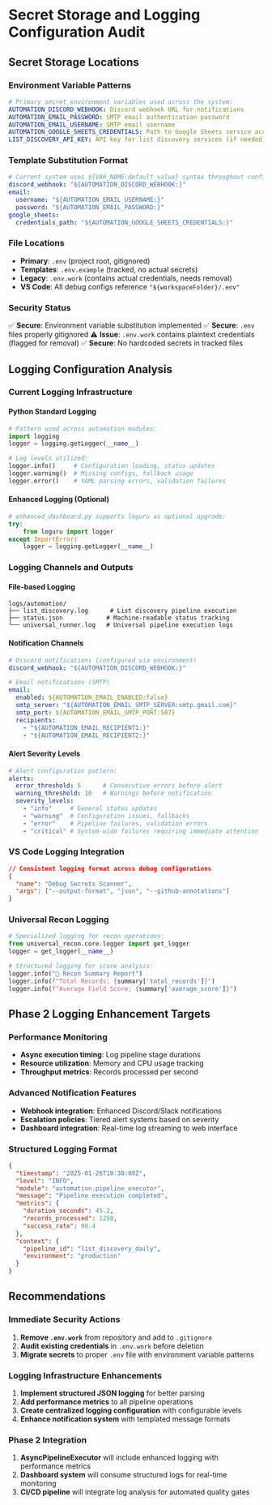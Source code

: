 # Secret Storage and Logging Configuration Audit

## Secret Storage Locations

### Environment Variable Patterns
```yaml
# Primary secret environment variables used across the system:
AUTOMATION_DISCORD_WEBHOOK: Discord webhook URL for notifications
AUTOMATION_EMAIL_PASSWORD: SMTP email authentication password
AUTOMATION_EMAIL_USERNAME: SMTP email username
AUTOMATION_GOOGLE_SHEETS_CREDENTIALS: Path to Google Sheets service account JSON
LIST_DISCOVERY_API_KEY: API key for list discovery services (if needed)
```

### Template Substitution Format
```yaml
# Current system uses ${VAR_NAME:default_value} syntax throughout configs
discord_webhook: "${AUTOMATION_DISCORD_WEBHOOK:}"
email:
  username: "${AUTOMATION_EMAIL_USERNAME:}"
  password: "${AUTOMATION_EMAIL_PASSWORD:}"
google_sheets:
  credentials_path: "${AUTOMATION_GOOGLE_SHEETS_CREDENTIALS:}"
```

### File Locations
- **Primary**: `.env` (project root, gitignored)
- **Templates**: `.env.example` (tracked, no actual secrets)
- **Legacy**: `.env.work` (contains actual credentials, needs removal)
- **VS Code**: All debug configs reference `"${workspaceFolder}/.env"`

### Security Status
✅ **Secure**: Environment variable substitution implemented
✅ **Secure**: `.env` files properly gitignored
⚠️ **Issue**: `.env.work` contains plaintext credentials (flagged for removal)
✅ **Secure**: No hardcoded secrets in tracked files

## Logging Configuration Analysis

### Current Logging Infrastructure

#### Python Standard Logging
```python
# Pattern used across automation modules:
import logging
logger = logging.getLogger(__name__)

# Log levels utilized:
logger.info()     # Configuration loading, status updates
logger.warning()  # Missing configs, fallback usage
logger.error()    # YAML parsing errors, validation failures
```

#### Enhanced Logging (Optional)
```python
# enhanced_dashboard.py supports loguru as optional upgrade:
try:
    from loguru import logger
except ImportError:
    logger = logging.getLogger(__name__)
```

### Logging Channels and Outputs

#### File-based Logging
```
logs/automation/
├── list_discovery.log      # List discovery pipeline execution
├── status.json            # Machine-readable status tracking
└── universal_runner.log   # Universal pipeline execution logs
```

#### Notification Channels
```yaml
# Discord notifications (configured via environment)
discord_webhook: "${AUTOMATION_DISCORD_WEBHOOK:}"

# Email notifications (SMTP)
email:
  enabled: ${AUTOMATION_EMAIL_ENABLED:false}
  smtp_server: "${AUTOMATION_EMAIL_SMTP_SERVER:smtp.gmail.com}"
  smtp_port: ${AUTOMATION_EMAIL_SMTP_PORT:587}
  recipients:
    - "${AUTOMATION_EMAIL_RECIPIENT1:}"
    - "${AUTOMATION_EMAIL_RECIPIENT2:}"
```

#### Alert Severity Levels
```yaml
# Alert configuration pattern:
alerts:
  error_threshold: 5      # Consecutive errors before alert
  warning_threshold: 10   # Warnings before notification
  severity_levels:
    - "info"     # General status updates
    - "warning"  # Configuration issues, fallbacks
    - "error"    # Pipeline failures, validation errors
    - "critical" # System-wide failures requiring immediate attention
```

### VS Code Logging Integration
```json
// Consistent logging format across debug configurations
{
  "name": "Debug Secrets Scanner",
  "args": ["--output-format", "json", "--github-annotations"]
}
```

### Universal Recon Logging
```python
# Specialized logging for recon operations:
from universal_recon.core.logger import get_logger
logger = get_logger(__name__)

# Structured logging for score analysis:
logger.info("🧠 Recon Summary Report")
logger.info(f"Total Records: {summary['total_records']}")
logger.info(f"Average Field Score: {summary['average_score']}")
```

## Phase 2 Logging Enhancement Targets

### Performance Monitoring
- **Async execution timing**: Log pipeline stage durations
- **Resource utilization**: Memory and CPU usage tracking
- **Throughput metrics**: Records processed per second

### Advanced Notification Features
- **Webhook integration**: Enhanced Discord/Slack notifications
- **Escalation policies**: Tiered alert systems based on severity
- **Dashboard integration**: Real-time log streaming to web interface

### Structured Logging Format
```json
{
  "timestamp": "2025-01-26T10:30:00Z",
  "level": "INFO",
  "module": "automation.pipeline_executor",
  "message": "Pipeline execution completed",
  "metrics": {
    "duration_seconds": 45.2,
    "records_processed": 1250,
    "success_rate": 98.4
  },
  "context": {
    "pipeline_id": "list_discovery_daily",
    "environment": "production"
  }
}
```

## Recommendations

### Immediate Security Actions
1. **Remove `.env.work`** from repository and add to `.gitignore`
2. **Audit existing credentials** in `.env.work` before deletion
3. **Migrate secrets** to proper `.env` file with environment variable patterns

### Logging Infrastructure Enhancements
1. **Implement structured JSON logging** for better parsing
2. **Add performance metrics** to all pipeline operations
3. **Create centralized logging configuration** with configurable levels
4. **Enhance notification system** with templated message formats

### Phase 2 Integration
1. **AsyncPipelineExecutor** will include enhanced logging with performance metrics
2. **Dashboard system** will consume structured logs for real-time monitoring
3. **CI/CD pipeline** will integrate log analysis for automated quality gates
